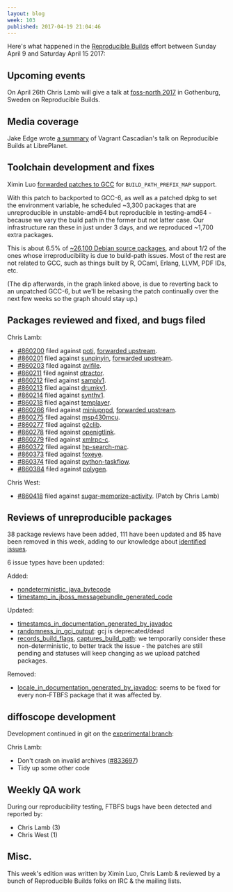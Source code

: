 ```yaml
---
layout: blog
week: 103
published: 2017-04-19 21:04:46
---
```


Here's what happened in the [Reproducible
Builds](https://reproducible-builds.org) effort between Sunday April 9 and
Saturday April 15 2017:

Upcoming events
---------------

On April 26th Chris Lamb will give a talk at [foss-north 
2017](http://foss-north.se/) in Gothenburg, Sweden on Reproducible Builds.


Media coverage
--------------

Jake Edge wrote [a
summary](https://lwn.net/SubscriberLink/719823/c51cffac0f3f6509/) of Vagrant
Cascadian's talk on Reproducible Builds at LibrePlanet.


Toolchain development and fixes
-------------------------------

Ximin Luo [forwarded patches to
GCC](https://gcc.gnu.org/ml/gcc-patches/2017-04/msg00513.html) for
`BUILD_PATH_PREFIX_MAP` support.

With this patch to backported to GCC-6, as well as a patched dpkg to set the
environment variable, he scheduled ~3,300 packages that are unreproducible in
unstable-amd64 but reproducible in testing-amd64 - because we vary the build
path in the former but not latter case. Our infrastructure ran these in just
under 3 days, and we reproduced ~1,700 extra packages.

This is about 6.5% of [~26,100 Debian source
packages](https://tests.reproducible-builds.org/debian/unstable/index_suite_amd64_stats.html),
and about 1/2 of the ones whose irreproducibility is due to build-path issues.
Most of the rest are not related to GCC, such as things built by R, OCaml,
Erlang, LLVM, PDF IDs, etc.

(The dip afterwards, in the graph linked above, is due to reverting back to an
unpatched GCC-6, but we'll be rebasing the patch continually over the next few
weeks so the graph should stay up.)


Packages reviewed and fixed, and bugs filed
-------------------------------------------

Chris Lamb:

* [#860200](https://bugs.debian.org/860200) filed against [poti](https://tracker.debian.org/pkg/poti), [forwarded upstream](https://github.com/schnorr/poti/pull/7).
* [#860201](https://bugs.debian.org/860201) filed against [sunpinyin](https://tracker.debian.org/pkg/sunpinyin), [forwarded upstream](https://github.com/sunpinyin/sunpinyin/pull/73).
* [#860203](https://bugs.debian.org/860203) filed against [avifile](https://tracker.debian.org/pkg/avifile).
* [#860211](https://bugs.debian.org/860211) filed against [qtractor](https://tracker.debian.org/pkg/qtractor).
* [#860212](https://bugs.debian.org/860212) filed against [samplv1](https://tracker.debian.org/pkg/samplv1).
* [#860213](https://bugs.debian.org/860213) filed against [drumkv1](https://tracker.debian.org/pkg/drumkv1).
* [#860214](https://bugs.debian.org/860214) filed against [synthv1](https://tracker.debian.org/pkg/synthv1).
* [#860218](https://bugs.debian.org/860218) filed against [templayer](https://tracker.debian.org/pkg/templayer).
* [#860266](https://bugs.debian.org/860266) filed against [miniupnpd](https://tracker.debian.org/pkg/miniupnpd), [forwarded upstream](https://github.com/miniupnp/miniupnp/pull/237).
* [#860275](https://bugs.debian.org/860275) filed against [msp430mcu](https://tracker.debian.org/pkg/msp430mcu).
* [#860277](https://bugs.debian.org/860277) filed against [g2clib](https://tracker.debian.org/pkg/g2clib).
* [#860278](https://bugs.debian.org/860278) filed against [openigtlink](https://tracker.debian.org/pkg/openigtlink).
* [#860279](https://bugs.debian.org/860279) filed against [xmlrpc-c](https://tracker.debian.org/pkg/xmlrpc-c).
* [#860372](https://bugs.debian.org/860372) filed against [hp-search-mac](https://tracker.debian.org/pkg/hp-search-mac).
* [#860373](https://bugs.debian.org/860373) filed against [foxeye](https://tracker.debian.org/pkg/foxeye).
* [#860374](https://bugs.debian.org/860374) filed against [python-taskflow](https://tracker.debian.org/pkg/python-taskflow).
* [#860384](https://bugs.debian.org/860384) filed against [polygen](https://tracker.debian.org/pkg/polygen).

Chris West:

* [#860418](https://bugs.debian.org/860418) filed against [sugar-memorize-activity](https://tracker.debian.org/pkg/sugar-memorize-activity). (Patch by Chris Lamb)


Reviews of unreproducible packages
----------------------------------

38 package reviews have been added, 111 have been updated and 85 have been
removed in this week, adding to our knowledge about [identified
issues](https://tests.reproducible-builds.org/debian/index_issues.html).

6 issue types have been updated:

Added:

- [nondeterministic_java_bytecode](https://tests.reproducible-builds.org/issues/unstable/nondeterministic_java_bytecode_issue.html)
- [timestamp_in_jboss_messagebundle_generated_code](https://tests.reproducible-builds.org/issues/unstable/timestamp_in_jboss_messagebundle_generated_code_issue.html)

Updated:

- [timestamps_in_documentation_generated_by_javadoc](https://tests.reproducible-builds.org/issues/unstable/timestamps_in_documentation_generated_by_javadoc_issue.html)
- [randomness_in_gcj_output](https://tests.reproducible-builds.org/issues/unstable/randomness_in_gcj_output_issue.html): gcj is deprecated/dead
- [records_build_flags](https://tests.reproducible-builds.org/issues/unstable/records_build_flags_issue.html), [captures_build_path](https://tests.reproducible-builds.org/issues/unstable/captures_build_path_issue.html): we temporarily
  consider these non-deterministic, to better track the issue - the patches are
  still pending and statuses will keep changing as we upload patched packages.

Removed:

- [locale_in_documentation_generated_by_javadoc](https://tests.reproducible-builds.org/issues/unstable/locale_in_documentation_generated_by_javadoc_issue.html): seems to be
  fixed for every non-FTBFS package that it was affected by.


diffoscope development
----------------------

Development continued in git on the [experimental
branch](https://anonscm.debian.org/cgit/reproducible/diffoscope.git/log/?h=experimental):

Chris Lamb:

- Don't crash on invalid archives ([#833697](https://bugs.debian.org/833697))
- Tidy up some other code


Weekly QA work
--------------

During our reproducibility testing, FTBFS bugs have been detected and reported by:

 - Chris Lamb (3)
 - Chris West (1)


Misc.
-----

This week's edition was written by Ximin Luo, Chris Lamb & reviewed by a bunch of
Reproducible Builds folks on IRC & the mailing lists.
